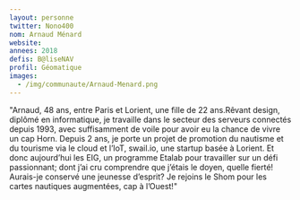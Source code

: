 ```yaml
---
layout: personne
twitter: Nono400
nom: Arnaud Ménard
website:
annees: 2018
defis: B@liseNAV
profil: Géomatique
images:
  - /img/communaute/Arnaud-Menard.png
---
```


"Arnaud, 48 ans, entre Paris et Lorient, une fille de 22 ans.Rêvant design, 
diplômé en informatique, je travaille dans le secteur des
serveurs connectés depuis 1993, avec suffisamment de voile pour avoir
eu la chance de vivre un cap Horn. Depuis 2 ans, je porte un projet de 
promotion du nautisme et du tourisme via le cloud et l’IoT, swail.io,
une startup basée à Lorient.
Et donc aujourd’hui les EIG, un programme Etalab pour travailler sur
un défi passionnant; dont j’ai cru comprendre que j’étais le doyen,
quelle fierté! Aurais-je conservé une jeunesse d’esprit? Je rejoins le
Shom pour les cartes nautiques augmentées, cap à l’Ouest!"
